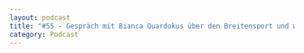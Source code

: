 ```yaml
---
layout: podcast
title: "#55 - Gespräch mit Bianca Quardokus über den Breitensport und welche Probleme der Klimawandel hier mit sich bringt."
category: Podcast
---
```


<p><script class="podigee-podcast-player" src="https://cdn.podigee.com/podcast-player/javascripts/podigee-podcast-player.js" data-configuration="https://interviews-4-future.podigee.io/55-i4f/embed?context=external"></script></p>
